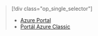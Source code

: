 > [!div class="op_single_selector"]
> * [Azure Portal](../articles/storage/storage-create-storage-account.md)
> * [Portál Azure Classic](../articles/storage/storage-create-storage-account-classic-portal.md)
> 
> 

<!--HONumber=Sep16_HO3-->


